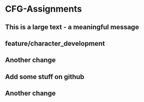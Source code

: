 # CFG-Assignments

## This is a large text - a meaningful message 

## feature/character_development

## Another change 

## Add some stuff on github

## Another change
